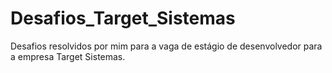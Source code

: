 # Desafios_Target_Sistemas
Desafios resolvidos por mim para a vaga de estágio de desenvolvedor para a empresa Target Sistemas.
